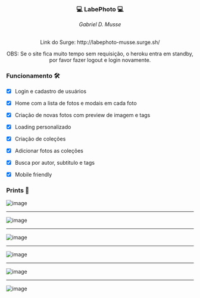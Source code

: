 ### <p align="center">💻 LabePhoto 💻</p>

<div align="center" margin-bottom="10px">
  <i>Gabriel D. Musse</i>
</div> 
&nbsp
<p align="center">Link do Surge: http://labephoto-musse.surge.sh/</p>
<p align="center">OBS: Se o site fica muito tempo sem requisição, o heroku entra em standby, por favor fazer logout e login novamente.</p>


### Funcionamento 🛠

- [x] Login e cadastro de usuários
- [x] Home com a lista de fotos e modais em cada foto
- [x] Criação de novas fotos com preview de imagem e tags
- [x] Loading personalizado
- [x] Criação de coleções
- [x] Adicionar fotos as coleções
- [x] Busca por autor, subtitulo e tags
- [x] Mobile friendly


### Prints 🎨
![image](https://user-images.githubusercontent.com/60359003/126048578-04ab2f64-9992-4dc4-bdcc-17911df99ee3.png)


***
![image](https://user-images.githubusercontent.com/60359003/126048586-af369e44-e4b6-4d40-8705-a9ebe1f60d5a.png)

***

![image](https://user-images.githubusercontent.com/60359003/126048591-ed443eb7-df47-4fc0-8e09-7f83c4e50b50.png)

***
![image](https://user-images.githubusercontent.com/60359003/126048594-a67a3ad7-fa1c-4f62-8404-751f9fcd4873.png)

***
![image](https://user-images.githubusercontent.com/60359003/126048601-fc783e38-04fd-4224-9806-24d51296c8b6.png)

***
![image](https://user-images.githubusercontent.com/60359003/126048605-b962daa9-28d9-4183-8002-dee9b8dab93e.png)



